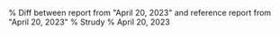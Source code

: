 % Diff between report from "April 20, 2023" and reference report from "April 20, 2023"
% Strudy
% April 20, 2023


